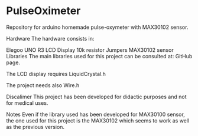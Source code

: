 # PulseOximeter

Repository for arduino homemade pulse-oxymeter with MAX30102 sensor.

Hardware
The hardware consists in:

Elegoo UNO R3
LCD Display
10k resistor
Jumpers
MAX30102 sensor
Libraries
The main libraries used for this project can be consulted at: GitHub page.

The LCD display requires LiquidCrystal.h

The project needs also Wire.h

Discalimer
This project has been developed for didactic purposes and not for medical uses.

Notes
Even if the library used has been developed for MAX30100 sensor, the one used for this project is the MAX30102 which seems to work as well as the previous version.



